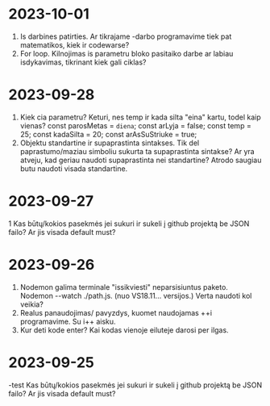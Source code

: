 # 2023-10-01
1. Is darbines patirties. Ar tikrajame -darbo programavime tiek pat matematikos, kiek ir codewarse?
2. For loop. Kilnojimas is parametru bloko pasitaiko darbe ar labiau isdykavimas, tikrinant kiek gali ciklas?
   

# 2023-09-28
1. Kiek cia parametru?  Keturi, nes temp ir kada silta "eina" kartu, todel kaip vienas?
    const parosMetas = `diena`;
    const arLyja = false;
    const temp = 25;
    const kadaSilta = 20;
    const arAsSuStriuke = true;
2. Objektu standartine ir supaprastinta sintakses. Tik del paprastumo/maziau simboliu sukurta ta supaprastinta sintakse?
   Ar yra atveju, kad geriau naudoti supaprastinta nei standartine? Atrodo saugiau butu naudoti visada standartine.

# 2023-09-27
1 Kas būtų/kokios pasekmės jei sukuri ir sukeli į github projektą be JSON failo? Ar jis visada default must?


# 2023-09-26

1. Nodemon galima terminale "issikviesti" neparsisiuntus paketo. Nodemon --watch ./path.js. (nuo VS18.11... versijos.) Verta naudoti kol veikia? 
2. Realus panaudojimas/ pavyzdys, kuomet naudojamas ++i programavime. Su i++ aisku.
3. Kur deti kode enter? Kai kodas vienoje eiluteje darosi per ilgas.

# 2023-09-25
-test
Kas būtų/kokios pasekmės jei sukuri ir sukeli į github projektą be JSON failo? Ar jis visada default must?
